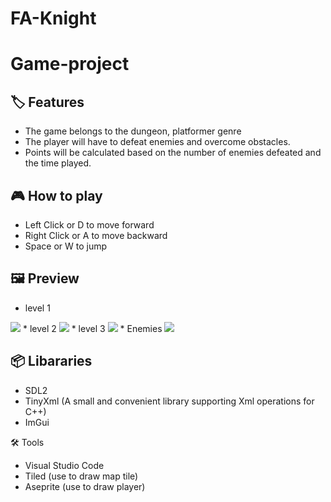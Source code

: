 # FA-Knight
# Game-project

## 🏷️ Features
* The game belongs to the dungeon, platformer genre
* The player will have to defeat enemies and overcome obstacles.
* Points will be calculated based on the number of enemies defeated and the time played.

## 🎮 How to play
* Left Click or D to move forward
* Right Click or A to move backward
* Space or W to jump


## 🖼️ Preview

* level 1
<img src="D:/FA-knight/res/texture/demo1.png">
* level 2
<img src="D:/FA-knight/res/texture/demo2.png">
* level 3
<img src="D:/FA-knight/res/texture/demo3.png">
* Enemies
<img src="D:/FA-knight/res/texture/demo4.png">


## 📦 Libararies 
- SDL2
- TinyXml (A small and convenient library supporting Xml operations for C++)
- ImGui
   
🛠️ Tools
- Visual Studio Code
- Tiled (use to draw map tile)
- Aseprite (use to draw player)


    


